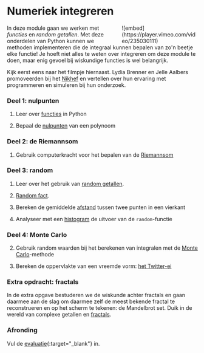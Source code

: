 # Numeriek integreren

<div style="width: 40%; float:right; margin-left: 2em;">
![embed](https://player.vimeo.com/video/235030111)
</div>

In deze module gaan we werken met *functies* en *random getallen*. Met deze onderdelen van Python kunnen we methoden implementeren die de integraal kunnen bepalen van zo'n beetje elke functie! Je hoeft niet alles te weten over integreren om deze module te doen, maar enig gevoel bij wiskundige functies is wel belangrijk.

Kijk eerst eens naar het filmpje hiernaast. Lydia Brenner en Jelle Aalbers promoveerden bij het [Nikhef](http://www.nikhef.nl/) en vertellen over hun ervaring met programmeren en simuleren bij hun onderzoek.

### Deel 1: nulpunten

1. Leer over [functies](/integreren/functies) in Python

3. Bepaal de [nulpunten](/integreren/nulpunten) van een polynoom

### Deel 2: de Riemannsom

1. Gebruik computerkracht voor het bepalen van de [Riemannsom](/integreren/riemann)

### Deel 3: random

1. Leer over het gebruik van  [random getallen](/integreren/random).

2. [Random fact](/integreren/randomwiskunde).

3. Bereken de gemiddelde [afstand](/integreren/afstand) tussen twee punten in een vierkant

3. Analyseer met een [histogram](/integreren/histogram) de uitvoer van de `random`-functie

### Deel 4: Monte Carlo

2. Gebruik random waarden bij het berekenen van integralen met de  [Monte Carlo](/integreren/monte-carlo)-methode

3. Bereken de oppervlakte van een vreemde vorm: [het Twitter-ei](/integreren/ei)

### Extra opdracht: fractals

In de extra opgave bestuderen we de wiskunde achter fractals en gaan daarmee aan de slag om daarmee zelf de meest bekende fractal te reconstrueren en op het scherm te tekenen: de Mandelbrot set. Duik in de wereld van complexe getallen en [fractals](/integreren/extra).

### Afronding

<!-- 1. Ga naar [deze pagina](/integreren/inleveren) om je programma's in te leveren. -->

Vul de [evaluatie](https://goo.gl/forms/X0HNmhNQbhAk81442){:target="_blank"} in.
